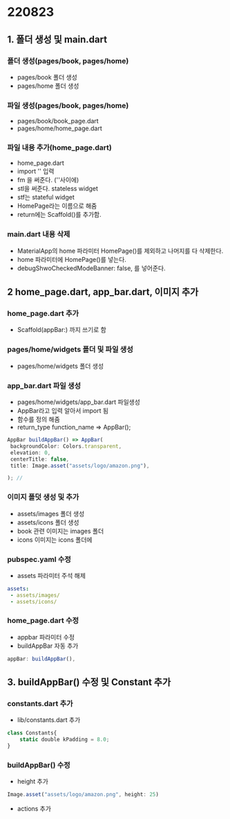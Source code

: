 # 220823

## 1. 폴더 생성 및 main.dart 

### 폴더 생성(pages/book, pages/home)
- pages/book 폴더 생성 
- pages/home 폴더 생성 

### 파일 생성(pages/book, pages/home)
- pages/book/book_page.dart 
- pages/home/home_page.dart 

### 파일 내용 추가(home_page.dart)
- home_page.dart 
- import '' 입력 
- fm 을 써준다. (''사이에)
- stl을 써준다. stateless widget
- stf는 stateful widget
- HomePage라는 이름으로 해줌 
- return에는 Scaffold()를 추가함.  

### main.dart 내용 삭제 
- MaterialApp의 home 파라미터 HomePage()를 제외하고 나머지를 다 삭제한다. 
- home 파라미터에 HomePage()를 넣는다. 
- debugShwoCheckedModeBanner: false, 를 넣어준다. 


## 2 home_page.dart, app_bar.dart, 이미지 추가 


### home_page.dart 추가 
- Scaffold(appBar:) 까지 쓰기로 함


### pages/home/widgets 폴더 및 파일 생성   
- pages/home/widgets 폴더 생성

### app_bar.dart 파일 생성 
- pages/home/widgets/app_bar.dart 파일생성 
- AppBar라고 입력 알아서 import 됨
- 함수를 정의 해줌
- return_type function_name => AppBar(); 
```js
AppBar buildAppBar() => AppBar(
 backgroundColor: Colors.transparent,
 elevation: 0,
 centerTitle: false, 
 title: Image.asset("assets/logo/amazon.png"),

); // 
```

### 이미지 폴덧 생성 및 추가 
- assets/images 폴더 생성
- assets/icons 폴더 생성 
- book 관련 이미지는 images 폴더
- icons 이미지는 icons 폴더에 


### pubspec.yaml 수정
- assets 파라미터 주석 해제 


```yaml
assets:
 - assets/images/
 - assets/icons/

```

### home_page.dart 수정
- appbar 파라미터 수정 
- buildAppBar 자동 추가

```js
appBar: buildAppBar(), 

```

## 3. buildAppBar() 수정 및 Constant 추가 


### constants.dart 추가 
- lib/constants.dart 추가 

```js
class Constants{
    static double kPadding = 8.0;
}
```


### buildAppBar() 수정
- height 추가 
```js
Image.asset("assets/logo/amazon.png", height: 25)


```
- actions 추가 

```js

```


